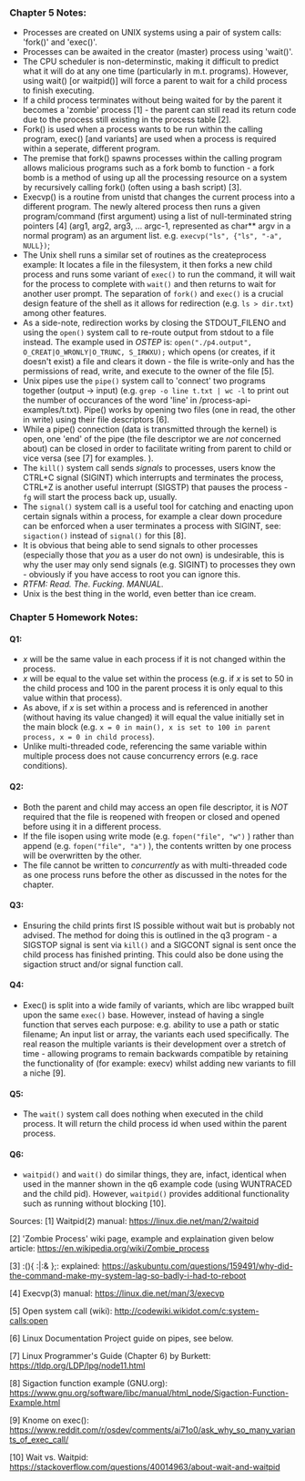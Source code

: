 ### Chapter 5 Notes:
* Processes are created on UNIX systems using a pair of system calls: 'fork()' and 'exec()'.
* Processes can be awaited in the creator (master) process using 'wait()'.
* The CPU scheduler is non-determinstic, making it difficult to predict what it will do at any one time (particularly in m.t. programs). However, using wait() [or waitpid()] will force a parent to wait for a child process to finish executing.
* If a child process terminates without being waited for by the parent it becomes a 'zombie' process [1] - the parent can still read its return code due to the process still existing in the process table [2].
* Fork() is used when a process wants to be run within the calling program, exec() [and variants] are used when a process is required within a seperate, different program.
* The premise that fork() spawns processes within the calling program allows malicious programs such as a fork bomb to function - a fork bomb is a method of using up all the processing resource on a system by recursively calling fork() (often using a bash script) [3].
* Execvp() is a routine from unistd that changes the current process into a different program. The newly altered process then runs a given program/command (first argument) using a list of null-terminated string pointers [4] (arg1, arg2, arg3, ... argc-1, represented as char** argv in a normal program) as an argument list.
e.g. `execvp("ls", {"ls", "-a", NULL})`;
* The Unix shell runs a similar set of routines as the createprocess example: It locates a file in the filesystem, it then forks a new child process and runs some variant of `exec()` to run the command, it will wait for the process to complete with `wait()` and then returns to wait for another user prompt. The separation of `fork()` and `exec()` is a crucial design feature of the shell as it allows for redirection (e.g. `ls > dir.txt`) among other features.
* As a side-note, redirection works by closing the STDOUT_FILENO and using the `open()` system call to re-route output from stdout to a file instead. The example used in _OSTEP_ is: `open("./p4.output", O_CREAT|O_WRONLY|O_TRUNC, S_IRWXU);` which opens (or creates, if it doesn't exist) a file and clears it down - the file is write-only and has the permissions of read, write, and execute to the owner of the file [5].
* Unix pipes use the `pipe()` system call to 'connect' two programs together (output -> input) (e.g. `grep -o line t.txt | wc -l` to print out the number of occurances of the word 'line' in /process-api-examples/t.txt). Pipe() works by opening two files (one in read, the other in write) using their file descriptors [6].
* While a pipe() connection (data is transmitted through the kernel) is open, one 'end' of the pipe (the file descriptor we are _not_ concerned about) can be closed in order to facilitate writing from parent to child or vice versa (see [7] for examples. ).
* The `kill()` system call sends _signals_ to processes, users know the CTRL+C signal (SIGINT) which interrupts and terminates the process, CTRL+Z is another useful interrupt (SIGSTP) that pauses the process - `fg` will start the process back up, usually.
* The `signal()` system call is a useful tool for catching and enacting upon certain signals within a process, for example a clear down procedure can be enforced when a user terminates a process with SIGINT, see: `sigaction()` instead of `signal()` for this [8].
* It is obvious that being able to send signals to other processes (especially those that _you_ as a user do not own) is undesirable, this is why the user may only send signals (e.g. SIGINT) to processes they own - obviously if you have access to root you can ignore this. 
* _RTFM: Read. The. Fucking. MANUAL._
* Unix is the best thing in the world, even better than ice cream.

### Chapter 5 Homework Notes:
#### Q1:
* _x_ will be the same value in each process if it is not changed within the process. 
* _x_ will be equal to the value set within the process (e.g. if _x_ is set to 50 in the child process and 100 in the parent process it is only equal to this value within that process).
* As above, if _x_ is set within a process and is referenced in another (without having its value changed) it will equal the value initially set in the main block (e.g. `x = 0 in main(), x is set to 100 in parent process, x = 0 in child process`). 
* Unlike multi-threaded code, referencing the same variable within multiple process does not cause concurrency errors (e.g. race conditions). 

#### Q2:
* Both the parent and child may access an open file descriptor, it is _NOT_ required that the file is reopened with freopen or closed and opened before using it in a different process.
* If the file isopen using write mode (e.g. `fopen("file", "w")` ) rather than append (e.g. `fopen("file", "a")` ), the contents written by one process will be overwritten by the other.
* The file cannot be written to _concurrently_ as with multi-threaded code as one process runs before the other as discussed in the notes for the chapter.

#### Q3:
* Ensuring the child prints first IS possible without wait but is probably not advised. The method for doing this is outlined in the q3 program - a SIGSTOP signal is sent via `kill()` and a SIGCONT signal is sent once the child process has finished printing. This could also be done using the sigaction struct and/or signal function call.

#### Q4:
* Exec() is split into a wide family of variants, which are libc wrapped built upon the same `exec()` base. However, instead of having a single function that serves each purpose: e.g. ability to use a path or static filename; An input list or array, the variants each used specifically. The real reason the multiple variants is their development over a stretch of time - allowing programs to remain backwards compatible by retaining the functionality of (for example: execv) whilst adding new variants to fill a niche [9].

#### Q5:
* The `wait()` system call does nothing when executed in the child process. It will return the child process id when used within the parent process. 

#### Q6: 
* `waitpid()` and `wait()` do similar things, they are, infact, identical when used in the manner shown in the q6 example code (using WUNTRACED and the child pid). However, `waitpid()` provides additional functionality such as running without blocking [10].

Sources:
[1] Waitpid(2) manual: https://linux.die.net/man/2/waitpid

[2] 'Zombie Process' wiki page, example and explaination given below article: https://en.wikipedia.org/wiki/Zombie_process

[3] :(){ :|:& };: explained: https://askubuntu.com/questions/159491/why-did-the-command-make-my-system-lag-so-badly-i-had-to-reboot

[4] Execvp(3) manual: https://linux.die.net/man/3/execvp

[5] Open system call (wiki): http://codewiki.wikidot.com/c:system-calls:open

[6] Linux Documentation Project guide on pipes, see below.

[7] Linux Programmer's Guide (Chapter 6) by Burkett: https://tldp.org/LDP/lpg/node11.html

[8] Sigaction function example (GNU.org): https://www.gnu.org/software/libc/manual/html_node/Sigaction-Function-Example.html

[9] Knome on exec(): https://www.reddit.com/r/osdev/comments/ai71o0/ask_why_so_many_variants_of_exec_call/

[10] Wait vs. Waitpid: https://stackoverflow.com/questions/40014963/about-wait-and-waitpid
